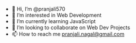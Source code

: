 - 👋 Hi, I’m @pranjali570
- 👀 I’m interested in Web Development
- 🌱 I’m currently learning JavaScript
- 💞️ I’m looking to collaborate on Web Dev Projects
- 📫 How to reach me pranjali.nagal@gmail.com

<!---
pranjali570/pranjali570 is a ✨ special ✨ repository because its `README.md` (this file) appears on your GitHub profile.
You can click the Preview link to take a look at your changes.
--->
